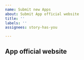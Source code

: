 ```yaml
---
name: Submit new Apps
about: Submit App official website
title: ''
labels: ''
assignees: story-has-you

---
```


## App official website
